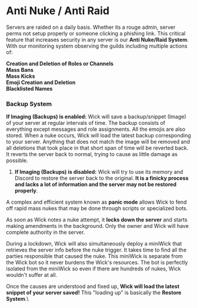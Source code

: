 # Anti Nuke / Anti Raid

Servers are raided on a daily basis. Whether its a rouge admin, server perms not setup properly or someone clicking a phishing link. This critical feature that increases security in any server is our **Anti Nuke/Raid System**. With our monitoring system observing the guilds including multiple actions of:

**Creation and Deletion of Roles or Channels**\
**Mass Bans**\
**Mass Kicks**\
**Emoji Creation and Deletion**\
**Blacklisted Names**













### Backup System

**If Imaging (Backups) is enabled:** Wick will save a backup/snippet (Image) of your server at regular intervals of time. The backup consists of everything except messages and role assignments. All the emojis are also stored. When a nuke occurs, Wick will load the latest backup corresponding to your server. Anything that does not match the image will be removed and all deletions that took place in that short span of time will be reverted back. It reverts the server back to normal, trying to cause as little damage as possible.

1. **If Imaging (Backups) is disabled:** Wick will try to use its memory and Discord to restore the server back to the original. **It is a finicky process and lacks a lot of information and the server may not be restored properly**.





A complex and efficient system known as **panic mode** allows Wick to fend off rapid mass nukes that may be done through scripts or specialized bots.

As soon as Wick notes a nuke attempt, it **locks down the server** and starts making amendments in the background. Only the owner and Wick will have complete authority in the server.

During a lockdown, Wick will also simultaneously deploy a miniWick that retrieves the server info before the nuke trigger. It takes time to find all the parties responsible that caused the nuke. This miniWick is separate from the Wick bot so it never burdens the Wick's resources. The bot is perfectly isolated from the miniWick so even if there are hundreds of nukes, Wick wouldn't suffer at all.

Once the causes are understood and fixed up, **Wick will load the latest snippet of your server saved!** This "loading up" is basically the **Restore System**.\
